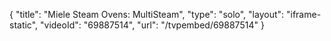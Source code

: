 {
    "title": "Miele Steam Ovens: MultiSteam",
    "type": "solo",
    "layout": "iframe-static",
    "videoId": "69887514",
    "url": "\/tvpembed\/69887514"
}